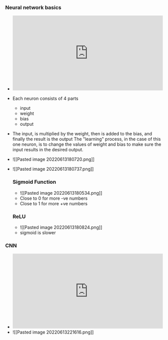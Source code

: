 ### Neural network basics 
-	<iframe width="480" height="240" src="https://www.youtube.com/embed/aircAruvnKk?list=PLZHQObOWTQDNU6R1_67000Dx_ZCJB-3pi" title="YouTube video player" frameborder="0" allow="accelerometer; autoplay; clipboard-write; encrypted-media; gyroscope; picture-in-picture" allowfullscreen></iframe>
-	Each neuron consists of 4 parts 
	-	input 
	-	weight 
	-	bias 
	-	output 
-	The input, is multiplied by the weight, then is added to the bias, and finally the result is the output The "learning" process, in the case of this one neuron, is to change the values of weight and bias to make sure the input results in the desired output. 
-	![[Pasted image 20220613180720.png]]
-	![[Pasted image 20220613180737.png]]

	### Sigmoid Function 
	- ![[Pasted image 20220613180534.png]]
	- Close to 0 for more -ve numbers
	- Close to 1 for more +ve numbers

	### ReLU 
	- ![[Pasted image 20220613180824.png]]
	- sigmoid is slower 

### CNN 
- <iframe width="480" height="240" src="https://www.youtube.com/embed/FmpDIaiMIeA" title="YouTube video player" frameborder="0" allow="accelerometer; autoplay; clipboard-write; encrypted-media; gyroscope; picture-in-picture" allowfullscreen></iframe>
- ![[Pasted image 20220613221616.png]]